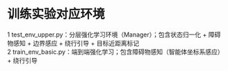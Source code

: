 # 训练实验对应环境
1 test_env_upper.py：分层强化学习环境（Manager）；包含状态归一化 + 障碍物感知 + 边界感应 + 绕行引导 + 目标近距离标记  
2 train_env_basic.py：端到端强化学习；包含障碍物感知（智能体坐标系感应）+ 绕行引导
